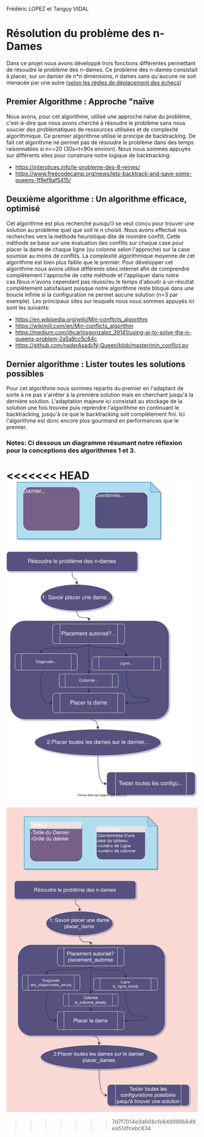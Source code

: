 
Frédéric LOPEZ et Tanguy VIDAL
# Résolution du problème des n-Dames

Dans ce projet nous avons développé trois fonctions différentes permettant de résoudre le problème des n-dames.
Ce problème des n-dames consistait à placer, sur un damier de n*n dimensions, n dames sans qu'aucune ne soit menacée par une autre ([selon les règles de déplacement des échecs](http://leconsdechecspourdebutants.com/regles/lecon_2_dame.htm))

## Premier Algorithme :  Approche "naïve

Nous avons, pour cet algorithme, utilisé une approche naïve du problème, c'est-à-dire que nous avons cherché à résoudre le problème sans nous soucier des problématiques de ressources utilisées et de complexité algorithmique. Ce premier algorithme utilise le principe de backtracking. De fait cet algorithme ne permet pas de résoudre le problème dans des temps raisonnables si n>=20 (30s<t<90s environ). Nous nous sommes appuyés sur différents sites pour construire notre logique de backtracking:
* https://interstices.info/le-probleme-des-8-reines/
* https://www.freecodecamp.org/news/lets-backtrack-and-save-some-queens-1f9ef6af5415/

## Deuxième algorithme :  Un algorithme efficace, optimisé

Cet algorithme est plus recherché puisqu'il se veut conçu pour trouver une solution au problème quel que soit le n choisit.
Nous avons effectué nos recherches vers la méthode heuristique dite de moindre conflit.
Cette méthode se base sur une évaluation des conflits sur chaque case pour placer la dame de chaque ligne (ou colonne selon l'approche) sur la case soumise au moins de conflits. La complexité algorithmique moyenne de cet algorithme est bien plus faible que le premier.
Pour développer cet algorithme nous avons utilisé différents sites internet afin de comprendre complètement l'approche de cette méthode et l'appliquer dans notre cas.Nous n'avons cependant pas réussi/eu le temps d'aboutir à un résultat complètement satisfaisant puisque notre algorithme reste bloqué dans une boucle infinie si la configuration ne permet aucune solution (n=3 par exemple). Les principaux sites sur lesquels nous nous sommes appuyés ici sont les suivants:
* https://en.wikipedia.org/wiki/Min-conflicts_algorithm
* https://wikimili.com/en/Min-conflicts_algorithm
* https://medium.com/@carlosgonzalez_39141/using-ai-to-solve-the-n-queens-problem-2a5a9cc5c84c
* https://github.com/naderAsadi/N-Queen/blob/master/min_conflict.py

## Dernier algorithme :  Lister toutes les solutions possibles

Pour cet algorithme nous sommes repartis du premier en l'adaptant de sorte à ne pas s'arrêter à la première solution mais en cherchant jusqu'à la dernière solution. L'adaptation majeure ici consistait au stockage de la solution une fois trouvée puis reprendre l'algorithme en continuant le backtracking, jusqu'à ce que le backtracking soit complètement fini. Ici l'algorithme est donc encore plus gourmand en performances que le premier.

### Notes: Ci dessous un diagramme résumant notre réflexion pour la conceptions des algorithmes 1 et 3.
<<<<<<< HEAD
![schéma](/schema.svg)
=======
![schéma](/schema.png)
>>>>>>> 7d7f7014e3d608cfe848999b649ea51dfcebc834

